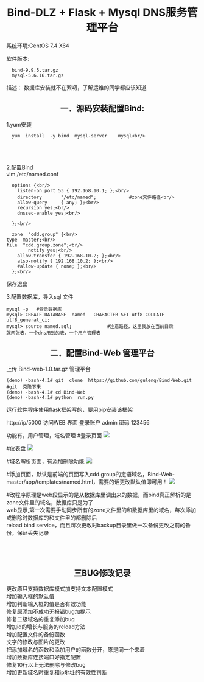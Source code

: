 

<h1 align = "center">Bind-DLZ + Flask  + Mysql  DNS服务管理平台 </h1>

系统环境:CentOS 7.4 X64

软件版本: 

      bind-9.9.5.tar.gz  
      mysql-5.6.16.tar.gz
描述： 
数据库安装就不在絮叨，了解运维的同学都应该知道

<h2 align = "center">一．源码安装配置Bind: </h2>

1.yum安装<br/>

      yum  install  -y bind  mysql-server    mysql<br/>
<br/>
<br/>
<br/>
2.配置Bind<br/>
vim /etc/named.conf <br/>

      options {<br/>
        listen-on port 53 { 192.168.10.1; };<br/>
        directory       "/etc/named";            #zone文件路径<br/>
        allow-query     { any; };<br/>
        recursion yes;<br/>
        dnssec-enable yes;<br/>

      };<br/>

      zone  "cdd.group" {<br/>
    type  master;<br/>
    file  "cdd.group.zone";<br/>
            notify yes;<br/>
        allow-transfer { 192.168.10.2; };<br/>
        also-notify { 192.168.10.2; };<br/>
        #allow-update { none; };<br/>
      };<br/>


保存退出


3.配置数据库，导入sql 文件

	mysql -p   #登录数据库
	mysql> CREATE DATABASE  named   CHARACTER SET utf8 COLLATE utf8_general_ci; 
	mysql> source named.sql;             #注意路径，这里我放在当前目录
	就两张表，一个dns用到的表，一个用户管理表


<h2 align = "center">二．配置Bind-Web 管理平台 </h2>

上传 Bind-web-1.0.tar.gz 管理平台

	(demo) -bash-4.1# git  clone  https://github.com/guleng/Bind-Web.git  #git  克隆下来
	(demo) -bash-4.1# cd Bind-Web
	(demo) -bash-4.1# python  run.py     

运行软件程序使用flask框架写的，要用pip安装该框架

http://ip/5000   访问WEB 界面 登录账户 admin 密码 123456

功能有，用户管理，域名管理
#登录页面
![](https://github.com/guleng/Bind-Web/raw/master/image/11.png?raw=true)

#仪表盘
![](https://github.com/guleng/Bind-Web/raw/master/image/22.png?raw=true)

#域名解析页面，有添加删除功能
![](https://github.com/guleng/Bind-Web/raw/master/image/33.png?raw=true)

#添加页面，默认是前端的页面写入cdd.group的定语域名，Bind-Web-master/app/templates/named.html，需要的话更改默认值即可用！
![](https://github.com/guleng/Bind-Web/raw/master/image/44.png?raw=true)

#改程序原理是web段显示的是从数据库里调出来的数据，而bind真正解析的是zone文件里的域名，数据库只是为了<br/>
web显示,第一次需要手动同步所有的zone文件里的和数据库里的域名，每次添加或删除时数据库的和文件里的都删除后<br/>
reload bind  service，而且每次更改时backup目录里做一次备份更改之前的备份，保证丢失记录<br/>
<br/>
<br/>
<br/>
<h2 align = "center">三BUG修改记录 </h2>
更改原只支持数据库模式加支持文本配置模式<br/>
增加输入框的默认值<br/>
增加判断输入框的值是否有效功能<br/>
修复原添加不成功无报错bug加提示<br/>
修复二级域名的重复添加bug<br/>
增加id的增长与服务的reload方法<br/>
增加配置文件的备份函数<br/>
文字的修改与图片的更改<br/>
把添加域名的函数和添加用户的函数分开，原是同一个来着<br/>
增加数据库连接端口好指定配置<br/>
修复10行以上无法删除与修改bug<br/>
增加更新域名时重复和ip地址的有效性判断<br/>
